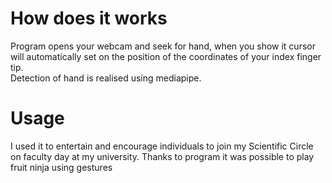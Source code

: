 # How does it works
Program opens your webcam and seek for hand, when you show it cursor will automatically set on the position of the coordinates of your index finger tip.<br>
Detection of hand is realised using mediapipe.
# Usage
I used it to entertain and encourage individuals to join my Scientific Circle on faculty day at my university. Thanks to program it was possible to play fruit ninja using gestures
